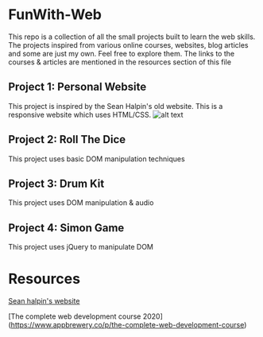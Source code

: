 # FunWith-Web
This repo is a collection of all the small projects built to learn the web skills. The projects inspired from various online courses, websites, blog articles and some are just my own. Feel free to explore them. The links to the courses & articles are mentioned in the resources section of this file

## Project 1: Personal Website
This project is inspired by the Sean Halpin's old website. This is a responsive website which uses HTML/CSS.
![alt text][site]

## Project 2: Roll The Dice
This project uses  basic DOM manipulation techniques

## Project 3: Drum Kit
This project uses DOM manipulation & audio

## Project 4: Simon Game
This project uses jQuery to manipulate DOM 

# Resources

[Sean halpin's website](www.seanhalpin.design)

[The complete web development course 2020] (https://www.appbrewery.co/p/the-complete-web-development-course)


[site]: https://github.com/